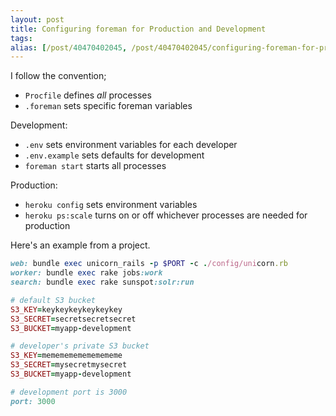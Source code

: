 ```yaml
---
layout: post
title: Configuring foreman for Production and Development
tags:
alias: [/post/40470402045, /post/40470402045/configuring-foreman-for-production-and-development ]
---
```


I follow the convention;

* `Procfile` defines *all* processes
* `.foreman` sets specific foreman variables

Development:

* `.env` sets environment variables for each developer
* `.env.example` sets defaults for development
* `foreman start` starts all processes

Production:

* `heroku config` sets environment variables
* `heroku ps:scale` turns on or off whichever processes are needed for production

Here's an example from a project.

``` ruby Procfile
web: bundle exec unicorn_rails -p $PORT -c ./config/unicorn.rb
worker: bundle exec rake jobs:work
search: bundle exec rake sunspot:solr:run
```

``` ruby .env.example
# default S3 bucket
S3_KEY=keykeykeykeykeykey
S3_SECRET=secretsecretsecret
S3_BUCKET=myapp-development
```

``` ruby .env
# developer's private S3 bucket
S3_KEY=mememememememememe
S3_SECRET=mysecretmysecret
S3_BUCKET=myapp-development
```

``` ruby .foreman
# development port is 3000
port: 3000
```
